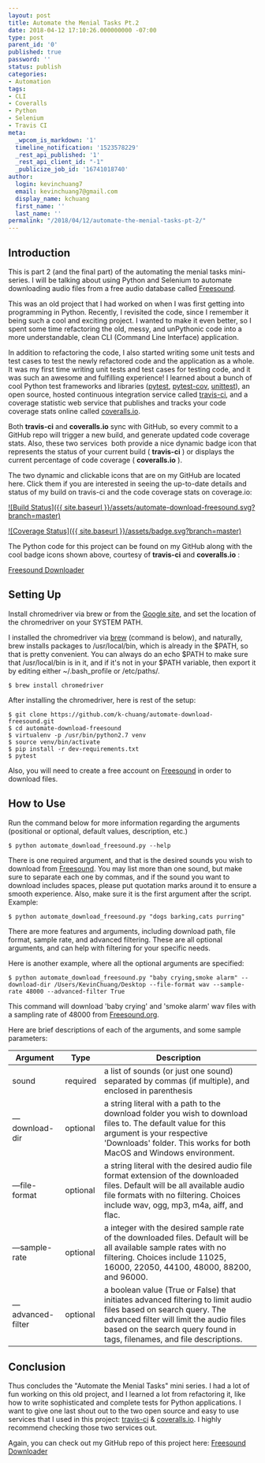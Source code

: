 ```yaml
---
layout: post
title: Automate the Menial Tasks Pt.2
date: 2018-04-12 17:10:26.000000000 -07:00
type: post
parent_id: '0'
published: true
password: ''
status: publish
categories:
- Automation
tags:
- CLI
- Coveralls
- Python
- Selenium
- Travis CI
meta:
  _wpcom_is_markdown: '1'
  timeline_notification: '1523578229'
  _rest_api_published: '1'
  _rest_api_client_id: "-1"
  _publicize_job_id: '16741018740'
author:
  login: kevinchuang7
  email: kevinchuang7@gmail.com
  display_name: kchuang
  first_name: ''
  last_name: ''
permalink: "/2018/04/12/automate-the-menial-tasks-pt-2/"
---
```

## Introduction

This is part 2 (and the final part) of the automating the menial tasks mini-series. I will be talking about using Python and Selenium to automate downloading audio files from a free audio database called [Freesound](https://freesound.org/).

This was an old project that I had worked on when I was first getting into programming in Python. Recently, I revisited the code, since I remember it being such a cool and exciting project. I wanted to make it even better, so I spent some time refactoring the old, messy, and unPythonic code into a more understandable, clean CLI (Command Line Interface) application.

In addition to refactoring the code, I also started writing some unit tests and test cases to test the newly refactored code and the application as a whole. It was my first time writing unit tests and test cases for testing code, and it was such an awesome and fulfilling experience! I learned about a bunch of cool Python test frameworks and libraries ([pytest](https://docs.pytest.org/en/latest/), [pytest-cov](https://pytest-cov.readthedocs.io/en/latest/), [unittest](https://docs.python.org/2/library/unittest.html)), an open source, hosted continuous integration service called [travis-ci](http://travis-ci.org), and&nbsp;a coverage statistic web service that publishes and tracks your code coverage stats online called [coveralls.io](http://coveralls.io).

Both **travis-ci** and **coveralls.io** sync with GitHub, so every commit to a GitHub repo will trigger a new build, and generate updated code coverage stats. Also, these two services&nbsp; both provide a nice dynamic badge icon that represents the status of your current build ( **travis-ci** ) or displays the current percentage of code coverage ( **coveralls.io** ).

The two dynamic and clickable icons that are on my GitHub are located here. Click them if you are interested in seeing the up-to-date details and status of my build on travis-ci and the code coverage stats on coverage.io:

[![Build Status]({{ site.baseurl }}/assets/automate-download-freesound.svg?branch=master)](https://travis-ci.org/k-chuang/automate-download-freesound)

[![Coverage Status]({{ site.baseurl }}/assets/badge.svg?branch=master)](https://coveralls.io/github/k-chuang/automate-download-freesound?branch=master)

The Python code for this project can be found on my GitHub along with the cool badge icons shown above, courtesy of **travis-ci** and **coveralls.io** :

[Freesound Downloader](https://github.com/k-chuang/automate-download-freesound)

## Setting Up

Install chromedriver via brew or from the&nbsp;[Google site](https://sites.google.com/a/chromium.org/chromedriver/downloads), and set the location of the chromedriver on your SYSTEM PATH.

I installed the chromedriver via&nbsp;[brew](https://brew.sh/) (command is below), and naturally, brew installs packages to /usr/local/bin, which is already in the $PATH, so that is pretty convenient. You can always do an echo $PATH to make sure that /usr/local/bin is in it, and if it's not in your $PATH variable, then export it by editing either ~/.bash\_profile or /etc/paths/.

```
$ brew install chromedriver
```

After installing the chromedriver, here is rest of the setup:

```
$ git clone https://github.com/k-chuang/automate-download-freesound.git
$ cd automate-download-freesound
$ virtualenv -p /usr/bin/python2.7 venv
$ source venv/bin/activate
$ pip install -r dev-requirements.txt
$ pytest
```

Also, you will need to create a free account on [Freesound](http://freesound.org) in order to download files.

## How to Use

Run the command below for more information regarding the arguments (positional or optional, default values, description, etc.)

```
$ python automate_download_freesound.py --help
```

There is one required argument, and that is the desired sounds you wish to download from&nbsp;[Freesound](http://freesound.org/). You may list more than one sound, but make sure to separate each one by commas, and if the sound you want to download includes spaces, please put quotation marks around it to ensure a smooth experience. Also, make sure it is the first argument after the script. Example:

```
$ python automate_download_freesound.py "dogs barking,cats purring"
```

There are more features and arguments, including download path, file format, sample rate, and advanced filtering. These are all optional arguments, and can help with filtering for your specific needs.

Here is another example, where all the optional arguments are specified:

```
$ python automate_download_freesound.py "baby crying,smoke alarm" --download-dir /Users/KevinChuang/Desktop --file-format wav --sample-rate 48000 --advanced-filter True
```

This command will download 'baby crying' and 'smoke alarm' wav files with a sampling rate of 48000 from [Freesound.org](http://freesound.org).

Here are brief descriptions of each of the arguments, and some sample parameters:

| Argument | Type | Description |
| --- | --- | --- |
| sound | required | a list of sounds (or just one sound) separated by commas (if multiple), and enclosed in parenthesis |
| ––download-dir | optional | a string literal with a path to the download folder you wish to download files to. The default value for this argument is your respective 'Downloads' folder. This works for both MacOS and Windows environment. |
| ––file-format | optional | a string literal with the desired audio file format extension of the downloaded files. Default will be all available audio file formats with no filtering. Choices include wav, ogg, mp3, m4a, aiff, and flac. |
| ––sample-rate | optional | a integer with the desired sample rate of the downloaded files. Default will be all available sample rates with no filtering. Choices include 11025, 16000, 22050, 44100, 48000, 88200, and 96000. |
| ––advanced-filter | optional | a boolean value (True or False) that initiates advanced filtering to limit audio files based on search query. The advanced filter will limit the audio files based on the search query found in tags, filenames, and file descriptions. |

## Conclusion

Thus concludes the "Automate the Menial Tasks" mini series. I had a lot of fun working on this old project, and I learned a lot from refactoring it, like how to write sophisticated and complete tests for Python applications. I want to give one last shout out to the two open source and easy to use services that I used in this project:&nbsp;[travis-ci](http://travis-ci.org) & [coveralls.io](http://coveralls.io). I highly recommend checking those two services out.

Again, you can check out my GitHub repo of this project here: [Freesound Downloader](https://github.com/k-chuang/automate-download-freesound)

